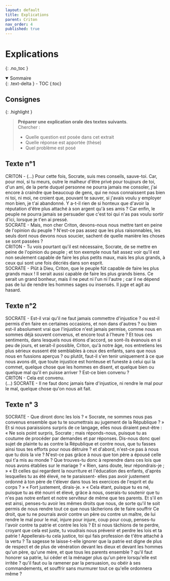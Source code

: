 ```yaml
---
layout: default
title: Explications
parent: Criton
nav_order: 4
published: true
---
```


# Explications
{: .no_toc }

<details open markdown="block">
  <summary>
    Sommaire
  </summary>
  {: .text-delta }
- TOC
{:toc}
</details>

## Consignes

{: .highlight }
>**Préparer une explication orale des textes suivants**.  
>Chercher :    
>- Quelle question est posée dans cet extrait  
>- Quelle réponse est apportée (thèse)  
>- Quel problème est posé  

## Texte n°1

CRITON - (...) Pour cette fois, Socrate, suis mes conseils, sauve-toi. Car, pour moi, si tu meurs, outre le malheur d'être privé pour toujours de toi, d'un ami, de la perte duquel personne ne pourra jamais me consoler, j'ai encore à craindre que beaucoup de gens, qui ne nous connaissent pas bien ni toi, ni moi, ne croient que, pouvant te sauver, si j'avais voulu y employer mon bien, je t'ai abandonné. Y a-t-il rien de si honteux que d'avoir la réputation d'être plus attaché à son argent qu'à ses amis ? Car enfin, le peuple ne pourra jamais se persuader que c'est toi qui n'as pas voulu sortir d'ici, lorsque je t'en ai pressé.  
SOCRATE - Mais, mon cher Criton, devons-nous nous mettre tant en peine de l'opinion du peuple ? N'est-ce pas assez que les plus raisonnables, les seuls dont nous devons nous soucier, sachent de quelle manière les choses se sont passées ?  
CRITON - Tu vois pourtant qu'il est nécessaire, Socrate, de se mettre en peine de l'opinion du peuple ; et ton exemple nous fait assez voir qu'il est non seulement capable de faire les plus petits maux, mais les plus grands, à ceux qui sont une fois décriés dans son esprit.  
SOCRATE - Plût à Dieu, Criton, que le peuple fût capable de faire les plus grands maux ! Il serait aussi capable de faire les plus grands biens. Ce serait un grand bonheur, mais il ne peut ni l'un ni l'autre ; car il ne dépend pas de lui de rendre les hommes sages ou insensés. Il juge et agit au hasard.

## Texte n°2

SOCRATE - Est-il vrai qu'il ne faut jamais commettre d'injustice ? ou est-il permis d'en faire en certaines occasions, et non dans d'autres ? ou bien est-il absolument vrai que l'injustice n'est jamais permise, comme nous en sommes déjà souvent convenus, et encore tout à l'heure ? Et tous ces sentiments, dans lesquels nous étions d'accord, se sont-ils évanouis en si peu de jours, et serait-il possible, Criton, qu'à notre âge, nos entretiens les plus sérieux eussent été semblables à ceux des enfants, sans que nous nous en fussions aperçus ? ou plutôt, faut-il s'en tenir uniquement à ce que nous avons dit, que toute injustice est honteuse et funeste à celui qui la commet, quelque chose que les hommes en disent, et quelque bien ou quelque mal qu'il en puisse arriver ? Est-ce bien convenu ?   
CRITON - Cela est convenu.  
(...)
SOCRATE - Il ne faut donc jamais faire d'injustice, ni rendre le mal pour le mal, quelque chose qu'on nous ait fait.

## Texte n° 3

SOCRATE - Que diront donc les lois ? « Socrate, ne sommes nous pas convenus ensemble que tu te soumettrais au jugement de la République ? » Et si nous paraissions surpris de ce langage, elles nous diraient peut-être : « Ne sois point surpris, Socrate ; mais réponds-nous, puisque tu as coutume de procéder par demandes et par réponses. Dis-nous donc quel sujet de plainte tu as contre la République et contre nous, que tu fasses ainsi tous tes efforts pour nous détruire ? et d'abord, n'est-ce pas à nous que tu dois la vie ? N'est-ce pas grâce à nous que ton père a épousé celle qui t'a mis au monde ? Que trouves-tu donc à reprendre dans ces lois que nous avons établies sur le mariage ? « Rien, sans doute, leur répondrais-je ; » « Et celles qui regardent la nourriture et l'éducation des enfants, d'après lesquelles tu as été élevé, ne te paraissent- elles pas avoir justement ordonné à ton père de t'élever dans tous les exercices de l'esprit et du corps ? » « Fort justement, dirais-je. » « Cela étant, puisque tu es né, puisque tu as été nourri et élevé, grâce à nous, oserais-tu soutenir que tu n'es pas notre enfant et notre serviteur de même que tes parents. Et s'il en est ainsi, penses-tu avoir les mêmes droits que nous, de sorte qu'il te soit permis de nous rendre tout ce que nous tâcherions de te faire souffrir Ce droit, que tu ne pourrais avoir contre un père ou contre un maître, de lui rendre le mal pour le mal, injure pour injure, coup pour coup, penses-tu l'avoir contre ta patrie et contre les lois ? Et si nous tâchions de te perdre, croyant que cela est juste, tu voudrais nous prévenir et perdre les lois et ta patrie ! Appellerais-tu cela justice, toi qui fais profession de t'être attaché à la vertu ? Ta sagesse te laisse-t-elle ignorer que la patrie est digne de plus de respect et de plus de vénération devant les dieux et devant les hommes qu'un père, qu'une mère, et que tous les parents ensemble ? qu'il faut honorer sa patrie, lui céder et la ménager plus qu'un père lorsqu'elle est irritée ? qu'il faut ou la ramener par la persuasion, ou obéir à ses commandements, et souffrir sans murmurer tout ce qu'elle ordonnera même ?


